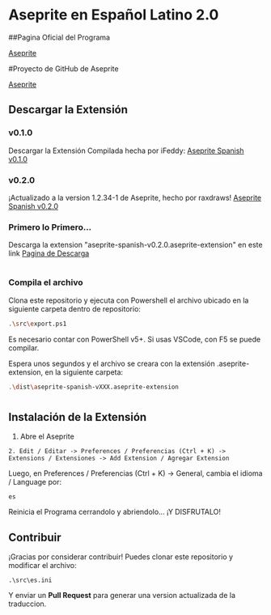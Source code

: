 # Aseprite en Español Latino 2.0

##Pagina Oficial del Programa

[Aseprite](https://www.aseprite.org/)

#Proyecto de GitHub de Aseprite

[Aseprite](https://github.com/aseprite/aseprite)

## Descargar la Extensión

### v0.1.0
Descargar la Extensión Compilada hecha por iFeddy: [Aseprite Spanish v0.1.0](https://github.com/Latirus/aseprite-spanish/releases/download/v0.1.0/aseprite-spanish-v0.1.0.aseprite-extension)

### v0.2.0
¡Actualizado a la version 1.2.34-1 de Aseprite, hecho por raxdraws! [Aseprite Spanish v0.2.0](https://github.com/raxdraws/aseprite-spanish/releases/tag/v0.2.0)

### Primero lo Primero... 
Descarga la extension "aseprite-spanish-v0.2.0.aseprite-extension" en este link [Pagina de Descarga](https://github.com/raxdraws/aseprite-spanish/releases/tag/v0.2.0)

#

### Compila el archivo
Clona este repositorio y ejecuta con Powershell el archivo ubicado en la siguiente carpeta dentro de repositorio:

```bash
.\src\export.ps1
```

Es necesario contar con PowerShell v5+. Si usas VSCode, con F5 se puede compilar.

Espera unos segundos y el archivo se creara con la extensión .aseprite-extension, en la siguiente carpeta:

```bash
.\dist\aseprite-spanish-vXXX.aseprite-extension
```

#

## Instalación de la Extensión

1. Abre el Aseprite

```
2. Edit / Editar -> Preferences / Preferencias (Ctrl + K) -> Extensions / Extensiones -> Add Extension / Agregar Extension
```

Luego, en Preferences / Preferencias (Ctrl + K) -> General, cambia el idioma / Language por:

```
es
```

Reinicia el Programa cerrandolo y abriendolo... ¡Y DISFRUTALO!

## Contribuir

¡Gracias por considerar contribuir! Puedes clonar este repositorio y modificar el archivo:

```
.\src\es.ini
```

Y enviar un **Pull Request** para generar una version actualizada de la traduccion.
